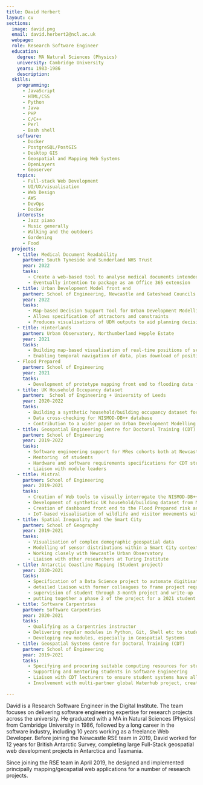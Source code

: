 ```yaml
---
title: David Herbert
layout: cv
sections:
  image: david.png
  email: david.herbert2@ncl.ac.uk
  webpage: 
  role: Research Software Engineer
  education:
    degree: MA Natural Sciences (Physics)
    university: Cambridge University
    years: 1983-1986
    description: 
  skills:
    programming:
      - JavaScript
      - HTML/CSS
      - Python
      - Java
      - PHP
      - C/C++
      - Perl
      - Bash shell
    software:
      - Docker
      - PostgreSQL/PostGIS
      - Desktop GIS
      - Geospatial and Mapping Web Systems
      - OpenLayers
      - Geoserver
    topics:
      - Full-stack Web Development
      - UI/UX/visualisation
      - Web Design
      - AWS
      - DevOps
      - Docker
    interests:
      - Jazz piano
      - Music generally
      - Walking and the outdoors
      - Gardening
      - Food
  projects:
    - title: Medical Document Readability
      partner: South Tyneside and Sunderland NHS Trust
      year: 2022
      tasks:
        - Create a web-based tool to analyse medical documents intended for the public for readability
        - Eventually intention to package as an Office 365 extension
    - title: Urban Development Model front end
      partner: School of Engineering, Newcastle and Gateshead Councils     
      year: 2022
      tasks:
        - Map-based Decision Support Tool for Urban Development Modelling
        - Allows specification of attractors and constraints
        - Produces visualisations of UDM outputs to aid planning decisions
    - title: Hinterlands
      partner: Urban Observatory, Northumberland Hepple Estate
      year: 2021
      tasks:
        - Building map-based visualisation of real-time positions of sensor-equipped animals on Hepple Estate
        - Enabling temporal navigation of data, plus download of positional data within time boundaries
    - Flood Prepared
      partner: School of Engineering
      year: 2021
      tasks:
        - Development of prototype mapping front end to flooding data for Newcastle
    - title: UK Household Occupancy dataset
      partner:  School of Engineering + University of Leeds
      year: 2020-2022
      tasks:
        - Building a synthetic household/building occupancy dataset for UK from OS MasterMap and 2011 Census data
        - Data cross-checking for NISMOD-DB++ database
        - Contribution to a wider paper on Urban Development Modelling and Digital Twins
    - title: Geospatial Engineering Centre for Doctoral Training (CDT)
      partner: School of Engineering
      year: 2019-2022
      tasks:
        - Software engineering support for MRes cohorts both at Newcastle and Nottingham
        - Mentoring  of students
        - Hardware and software requirements specifications for CDT students
        - Liaison with module leaders
    - title: Mistral
      partner: School of Engineering
      year: 2019-2021
      tasks:
        - Creation of Web tools to visually interrogate the NISMOD-DB++ UK Infrastructure database
        - Development of synthetic UK household/building dataset from MasterMap and Census data
        - Creation of dashboard front end to the Flood Prepared risk analysis modelling
        - IoT-based visualisation of wildlife and visitor movements within Northumbria National Park
    - title: Spatial Inequality and the Smart City
      partner: School of Geography
      year: 2019-2021
      tasks:
        - Visualisation of complex demographic geospatial data
        - Modelling of sensor distributions within a Smart City context
        - Working closely with Newcastle Urban Observatory
        - Liaison with other researchers at Turing Institute
    - title: Antarctic Coastline Mapping (Student project)
      year: 2020-2021
      tasks:
        - Specification of a Data Science project to automate digitisation of Antarctic ice coastline
        - detailed liaison with former colleagues to frame project requirements
        - supervision of student through 3-month project and write-up
        - putting together a phase 2 of the project for a 2021 student to start in June
    - title: Software Carpentries
      partner: Software Carpentries
      year: 2020-2021
      tasks:
        - Qualifying as a Carpentries instructor
        - Delivering regular modules in Python, Git, Shell etc to students
        - Developing new modules, especially in Geospatial Systems 
    - title: Geospatial Systems Centre for Doctoral Training (CDT)
      partner: School of Engineering
      year: 2019-2021
      tasks:
        - Specifying and procuring suitable computing resources for students
        - Supporting and mentoring students in Software Engineering
        - Liaison with CDT lecturers to ensure student systems have all required software for taught modules
        - Involvement with multi-partner global Waterhub project, creating a geospatial data sharing platform

---
```

David is a Research Software Engineer in the Digital Institute. The team focuses on delivering software engineering expertise for research projects across the university. He graduated with a MA in Natural Sciences (Physics) from Cambridge University in 1986, followed by a long career in the software industry, including 10 years working as a freelance Web Developer. Before joining the Newcastle RSE team in 2019, David worked for 12 years for British Antarctic Survey, completing large Full-Stack geospatial web development projects in Antarctica and Tasmania.  

Since joining the RSE team in April 2019, he designed and implemented principally mapping/geospatial web applications for a number of research projects.
